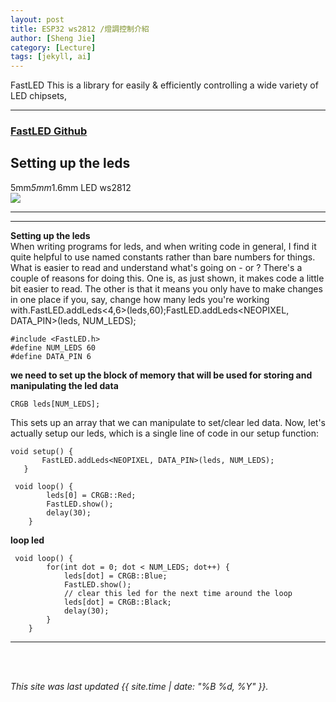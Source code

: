 ```yaml
---
layout: post
title: ESP32 ws2812 /燈調控制介紹
author: [Sheng Jie]
category: [Lecture]
tags: [jekyll, ai]
---
```


FastLED This is a library for easily & efficiently controlling a wide variety of LED chipsets,

---

### [FastLED Github](https://github.com/FastLED/FastLED)

## Setting up the leds
5mm*5mm*1.6mm LED ws2812<br>
![](https://www.icshop.com.tw/images/product_images/original_images/27731_0.jpg)

---

---
**Setting up the leds** <br>
When writing programs for leds, and when writing code in general, I find it quite helpful to use named constants rather than bare numbers for things. What is easier to read and understand what's going on - or ? There's a couple of reasons for doing this. One is, as just shown, it makes code a little bit easier to read. The other is that it means you only have to make changes in one place if you, say, change how many leds you're working with.FastLED.addLeds<4,6>(leds,60);FastLED.addLeds<NEOPIXEL, DATA_PIN>(leds, NUM_LEDS);

```
#include <FastLED.h>
#define NUM_LEDS 60
#define DATA_PIN 6
```

**we need to set up the block of memory that will be used for storing and manipulating the led data**<br>

```
CRGB leds[NUM_LEDS];
```


This sets up an array that we can manipulate to set/clear led data. Now, let's actually setup our leds, which is a single line of code in our setup function:

```
void setup() { 
       FastLED.addLeds<NEOPIXEL, DATA_PIN>(leds, NUM_LEDS);
   }
   
 void loop() { 
        leds[0] = CRGB::Red; 
        FastLED.show(); 
        delay(30); 
    }
```

**loop led**<br>
```
 void loop() {
        for(int dot = 0; dot < NUM_LEDS; dot++) { 
            leds[dot] = CRGB::Blue;
            FastLED.show();
            // clear this led for the next time around the loop
            leds[dot] = CRGB::Black;
            delay(30);
        }
    }
```
---




<br>
<br>

*This site was last updated {{ site.time | date: "%B %d, %Y" }}.*

